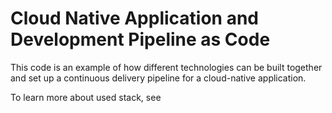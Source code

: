 # Cloud Native Application and Development Pipeline as Code

This code is an example of how different technologies can be built together and set up a continuous delivery pipeline for a cloud-native application.

To learn more about used stack, see 